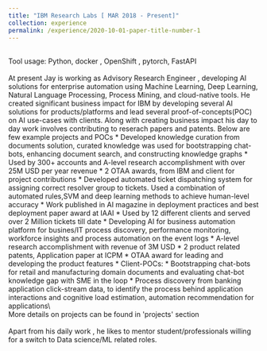 ```yaml
---
title: "IBM Research Labs [ MAR 2018 - Present]"
collection: experience
permalink: /experience/2020-10-01-paper-title-number-1
---
```

<br/>
Tool usage: Python, docker , OpenShift , pytorch, FastAPI <br/>
<br/>
At present Jay is working as Advisory Research Engineer , developing AI solutions for enterprise automation using Machine Learning, Deep Learning, Natural Language Processing, Process Mining, and cloud-native tools. 
He created significant business impact for IBM by developing several AI solutions for products/platforms and lead several proof-of-concepts(POC) on AI use-cases with clients. Along with creating business impact his day to day work involves contributing to reserach papers and patents. Below are few example projects and POCs  
* Developed knowledge curation from documents solution, curated knowledge was used for bootstrapping chat-bots, enhancing document search, and constructing knowledge graphs
	*	Used by 300+ accounts and A-level research accomplishment with over 25M USD per year revenue
	* 	2 OTAA awards, from IBM and client for project contributions
* Developed automated ticket dispatching system for assigning correct resolver group to tickets. Used a combination of automated rules,SVM and deep learning methods to achieve human-level accuracy
	*	Work published in AI magazine in deployment practices and best deployment paper award at IAAI
	*	Used by 12 different clients and served over 2 Million tickets till date
* Developing AI for business automation platform for busines/IT process discovery, performance monitoring, workforce insights and process automation on the event logs
	*	A-level research accomplishment with revenue of 3M USD 
	*	2 product related patents, Application paper at ICPM
	*   OTAA award for leading and developing the product features
* Client-POCs:
	*	Bootstrapping chat-bots for retail and manufacturing domain documents and evaluating chat-bot knowledge gap with SME in the loop 
	*	Process discovery from banking application click-stream data, to identify the process behind application interactions and cognitive load estimation, automation recommendation for applications\
<br />
More details on projects can be found in 'projects' section
<br />
<br />
Apart from his daily work , he likes to mentor student/professionals willing for a switch to Data science/ML related roles.
